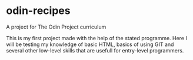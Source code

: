 # odin-recipes
A project for The Odin Project curriculum

This is my first project made with the help of the stated programme. Here I will be testing my knowledge of basic HTML, basics of using GIT and several other low-level skills that are usefull for entry-level programmers.
